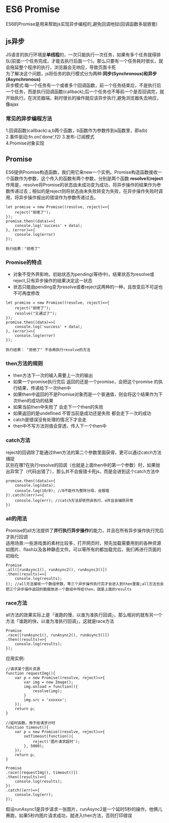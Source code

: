# ES6 Promise
ES6的Promise是用来帮助js实现异步编程的,避免回调地狱(回调函数多层嵌套)
## js异步
JS语言的执行环境是**单线程**的，一次只能执行一次任务，如果有多个任务就得排队(前面一个任务完成，才能去执行后面一个)。那么只要有一个任务耗时很长，就会拖延整个程序的执行，浏览器会无响应，导致页面卡死   
为了解决这个问题，js将任务的执行模式分为两种:**同步(Synchronous)**和**异步(Asynchronous)**  
异步模式:每一个任务有一个或者多个回调函数，前一个任务结束后，不是执行后一个任务，而是执行回调函数(callback);后一个任务也不等前一个是否回调完，就开始执行。在浏览器端，耗时很长的操作就应该异步执行,避免浏览器失去响应，像ajax  
### 常见的异步编程方法

1.回调函数(callback):a,b两个函数，b函数作为参数传到a函数里，即a(b)  
2.事件驱动:fn.on('done',f2)
3.发布-订阅模式    
4.Promise对象实现  

## Promise
ES6提供Promise构造函数，我们用它来new一个实例。Promise构造函数接收一个函数作为参数，这个传入的函数有两个参数，分别是两个函数 **resolve**和**reject**作用是，resolve将Promise的状态由未成功变为成功，将异步操作的结果作为参数传递过去；相似的是reject则将状态由未失败转变为失败，在异步操作失败时调用，将异步操作报出的错误作为参数传递过去。
````
let promise = new Promise((resolve, reject)=>{
    reject("拒绝了");
});
promise.then((data)=>{
    console.log('success' + data);
}, (error)=>{
    console.log(error)
});

执行结果："拒绝了"
````
### Promise的特点
* 对象不受外界影响，初始状态为pending(等待中)，结果状态为resolve或reject,只有异步操作的结果决定这一状态
* 状态只能由pending变为resolve或者reject这两种的一种，且改变后不可逆也不可再度修改
````
let promise = new Promise((resolve, reject)=>{
    reject("拒绝了");
    resolve("又通过了");
});
promise.then((data)=>{
    console.log('success' + data);
}, (error)=>{
    console.log(error)
});

执行结果： "拒绝了" 不会再执行resolve的方法
````
### then方法的规则
* then方法下一次的输入需要上一次的输出  
* 如果一个promise执行完后 返回的还是一个promise，会把这个promise 的执行结果，传递给下一次then中
* 如果then中返回的不是Promise对象而是一个普通值，则会将这个结果作为下次then的成功的结果
* 如果当前then中失败了 会走下一个then的失败
* 如果返回的是undefined 不管当前是成功还是失败 都会走下一次的成功
* catch是错误没有处理的情况下才会走
* then中不写方法则值会穿透，传入下一个then中

### catch方法
reject的回调除了能通过then方法的第二个参数里面获得，更可以通过catch方法捕捉   
区别在哪?在执行resolve的回调（也就是上面then中的第一个参数）时，如果抛出异常了（代码出错了），那么并不会报错卡死js，而是会进到这个catch方法中
````
promise.then((data)=>{
    console.log(data);
    console.log(10/0); //0不能作为整除分母，会报错
}).catch((err)=>{
    console.log(err); //catch方法却依然会执行，e并且会捕获异常
})
````
### all的用法
Promise的all方法提供了**并行执行异步操作**的能力，并且在所有异步操作执行完后才执行回调  
适用场景:一些游戏类的素材比较多，打开网页时，预先加载需要用到的各种资源如图片、flash以及各种静态文件。可以等所有的都加载完后，我们再进行页面的初始化
````
Promise
.all([runAsync1(), runAsync2(), runAsync3()])
.then((results)=>{
    console.log(results);
}); //all方法接收一个数组参数，等三个异步操作执行完才会进入到then里面;all方法也会把三个异步操作返回的数据放进一个数组中传给then，就是上面的results
````

### race方法
all方法的效果实际上是「谁跑的慢，以谁为准执行回调」，那么相对的就有另一个方法「谁跑的快，以谁为准执行回调」，这就是race方法
````
Promise
.race([runAsync1(), runAsync2(), runAsync3()])
.then((results)=>{
    console.log(results);
});
````
应用实例:
````
//请求某个图片资源
function requestImg(){
    var p = new Promise((resolve, reject)=>{
        var img = new Image();
        img.onload = function(){
            resolve(img);
        }
        img.src = 'xxxxxx';
    });
    return p;
}

//延时函数，用于给请求计时
function timeout(){
    var p = new Promise((resolve, reject)=>{
        setTimeout(function(){
            reject('图片请求超时');
        }, 5000);
    });
    return p;
}

Promise
.race([requestImg(), timeout()])
.then((results)=>{
    console.log(results);
})
.catch((err)=>{
    console.log(err);
});
````
假设runAsync1是异步请求一张图片，runAsync2是一个延时5秒的操作，他俩儿赛跑，如果5秒内图片请求成功，就进入then方法，否则打印错误